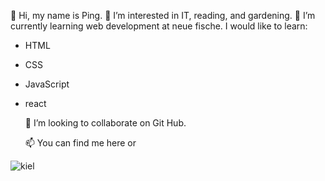   👋 Hi, my name is Ping.
  👀 I’m interested in IT, reading, and gardening.
  🌱 I’m currently learning web development at neue fische.
  I would like to learn:
- HTML
- CSS
- JavaScript
- react

  💞️ I’m looking to collaborate on Git Hub.
  
  📫 You can find me here or
  
 ![kiel](https://upload.wikimedia.org/wikipedia/commons/thumb/e/ec/Kiel_Rathaus_0336.jpg/330px-Kiel_Rathaus_0336.jpg)
  

<!---
PZhu888/PZhu888 is a ✨ special ✨ repository because its `README.md` (this file) appears on your GitHub profile.
You can click the Preview link to take a look at your changes.
--->
